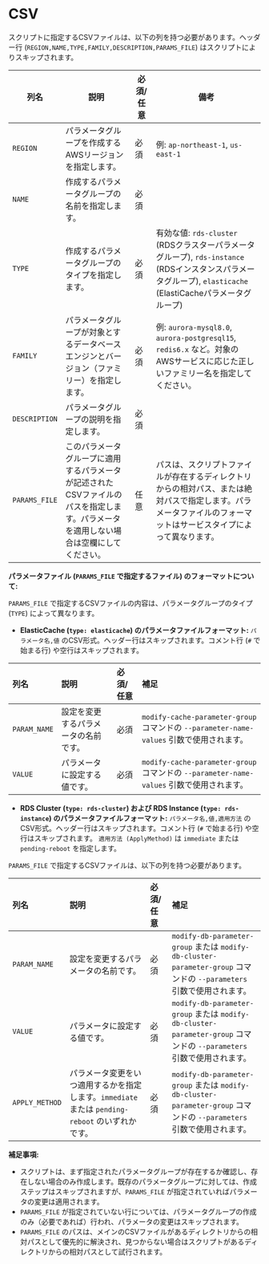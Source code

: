 # CSV  


スクリプトに指定するCSVファイルは、以下の列を持つ必要があります。ヘッダー行 (`REGION,NAME,TYPE,FAMILY,DESCRIPTION,PARAMS_FILE`) はスクリプトによりスキップされます。

| 列名          | 説明                                                                                                                            | 必須/任意 | 備考                                                                                                                               |
| ------------- | ------------------------------------------------------------------------------------------------------------------------------- | --------- | ---------------------------------------------------------------------------------------------------------------------------------- |
| `REGION`      | パラメータグループを作成するAWSリージョンを指定します。                                                                           | 必須      | 例: `ap-northeast-1`, `us-east-1`                                                                                                |
| `NAME`        | 作成するパラメータグループの名前を指定します。                                                                                    | 必須      |                                                                                                                                    |
| `TYPE`        | 作成するパラメータグループのタイプを指定します。                                                                                  | 必須      | 有効な値: `rds-cluster` (RDSクラスターパラメータグループ), `rds-instance` (RDSインスタンスパラメータグループ), `elasticache` (ElastiCacheパラメータグループ) |
| `FAMILY`      | パラメータグループが対象とするデータベースエンジンとバージョン（ファミリー）を指定します。                                                | 必須      | 例: `aurora-mysql8.0`, `aurora-postgresql15`, `redis6.x` など。対象のAWSサービスに応じた正しいファミリー名を指定してください。                             |
| `DESCRIPTION` | パラメータグループの説明を指定します。                                                                                            | 必須      |                                                                                                                                    |
| `PARAMS_FILE` | このパラメータグループに適用するパラメータが記述されたCSVファイルのパスを指定します。パラメータを適用しない場合は空欄にしてください。 | 任意      | パスは、スクリプトファイルが存在するディレクトリからの相対パス、または絶対パスで指定します。パラメータファイルのフォーマットはサービスタイプによって異なります。 |

**パラメータファイル (`PARAMS_FILE` で指定するファイル) のフォーマットについて:**

`PARAMS_FILE` で指定するCSVファイルの内容は、パラメータグループのタイプ (`TYPE`) によって異なります。

* **ElasticCache (`type: elasticache`) のパラメータファイルフォーマット:**
    `パラメータ名,値` のCSV形式。ヘッダー行はスキップされます。コメント行 (`#` で始まる行) や空行はスキップされます。  

| 列名         | 説明                                                                     | 必須/任意 | 補足                                                                   |
| :----------- | :----------------------------------------------------------------------- | :-------- | :--------------------------------------------------------------------- |
| `PARAM_NAME` | 設定を変更するパラメータの名前です。                                         | 必須      | `modify-cache-parameter-group` コマンドの `--parameter-name-values` 引数で使用されます。 |
| `VALUE`      | パラメータに設定する値です。                                             | 必須      | `modify-cache-parameter-group` コマンドの `--parameter-name-values` 引数で使用されます。 |



* **RDS Cluster (`type: rds-cluster`) および RDS Instance (`type: rds-instance`) のパラメータファイルフォーマット:**
    `パラメータ名,値,適用方法` のCSV形式。ヘッダー行はスキップされます。コメント行 (`#` で始まる行) や空行はスキップされます。
    `適用方法 (ApplyMethod)` は `immediate` または `pending-reboot` を指定します。

`PARAMS_FILE` で指定するCSVファイルは、以下の列を持つ必要があります。

| 列名           | 説明                                                                                                   | 必須/任意 | 補足                                                                 |
| :------------- | :----------------------------------------------------------------------------------------------------- | :-------- | :------------------------------------------------------------------- |
| `PARAM_NAME`   | 設定を変更するパラメータの名前です。                                                                       | 必須      | `modify-db-parameter-group` または `modify-db-cluster-parameter-group` コマンドの `--parameters` 引数で使用されます。 |
| `VALUE`        | パラメータに設定する値です。                                                                           | 必須      | `modify-db-parameter-group` または `modify-db-cluster-parameter-group` コマンドの `--parameters` 引数で使用されます。 |
| `APPLY_METHOD` | パラメータ変更をいつ適用するかを指定します。`immediate` または `pending-reboot` のいずれかです。                       | 必須      | `modify-db-parameter-group` または `modify-db-cluster-parameter-group` コマンドの `--parameters` 引数で使用されます。 |

**補足事項:**

* スクリプトは、まず指定されたパラメータグループが存在するか確認し、存在しない場合のみ作成します。既存のパラメータグループに対しては、作成ステップはスキップされますが、`PARAMS_FILE` が指定されていればパラメータの変更は適用されます。
* `PARAMS_FILE` が指定されていない行については、パラメータグループの作成のみ（必要であれば）行われ、パラメータの変更はスキップされます。
* `PARAMS_FILE` のパスは、メインのCSVファイルがあるディレクトリからの相対パスとして優先的に解決され、見つからない場合はスクリプトがあるディレクトリからの相対パスとして試行されます。 


